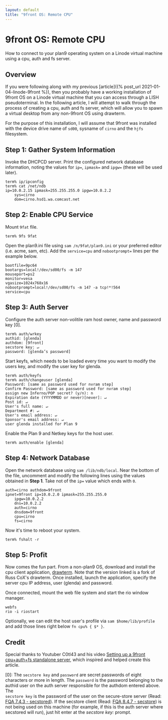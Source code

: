 ```yaml
---
layout: default
title: "9front OS: Remote CPU"
---
```


9front OS: Remote CPU
=====================

How to connect to your plan9 operating system on a Linode virtual machine using a cpu, auth and fs server.

Overview
--------

If you were following along with my previous 
[article]({% post_url 2021-01-04-linode-9front %}), then you probably have a working 
installation of 9front OS on a Linode virtual machine that you can access through a 
LISH pseudoterminal. In the following article, I will attempt to walk through the 
process of creating a cpu, auth and fs server, which will allow you to spawn a virtual 
desktop from any non-9front OS using drawterm.

For the purpose of this installation, I will assume that 9front was installed with
the device drive name of `sd00`, sysname of `cirno` and the `hjfs` filesystem.

Step 1: Gather System Information
---------------------------------

Invoke the DHCPCD server. Print the configured network database information, 
noting the values for `ip=`, `ipmask=` and `ipgw=` (these will be used later).
    
    term% ip/ipconfig
    term% cat /net/ndb
    ip=10.0.2.15 ipmask=255.255.255.0 ipgw=10.0.2.2
        sys=cirno
        dom=cirno.hsd1.wa.comcast.net

Step 2: Enable CPU Service
--------------------------

Mount `9fat` file.

    term% 9fs 9fat
    
Open the plan9.ini file using `sam /n/9fat/plan9.ini` or your preferred editor 
(i.e. acme, sam, etc). Add the `service=cpu` and `nobootprompt=` lines per the
example below.

    bootfile=9pc64
    bootargs=local!/dev/sd00/fs -m 147
    mouseport=ps2
    monitor=vesa
    vgasize=1024x768x16
    nobootprompt=local!/dev/sd00/fs -m 147 -a tcp!*!564
    service=cpu

Step 3: Auth Server
-------------------

Configure the auth server non-volitile ram host owner, name and password key [0].

    term% auth/wrkey
    authid: [glenda]
    authdom: [9front]
    secstore key: ↵
    password: [glenda’s password]

Start keyfs, which needs to be loaded every time you want to modify the users 
key, and modify the user key for glenda.
    
    term% auth/keyfs
    term% auth/changeuser [glenda]
    Password: [same as password used for nvram step]
    Confirm Password: [same as password used for nvram step]
    assign new Inferno/POP secret? (y/n): n
    Expiration date (YYYYMMDD or never)[never]: ↵
    Post id: ↵
    User's full name: ↵
    Department #: ↵
    User's email address: ↵
    Sponsor's email address: ↵
    user glenda installed for Plan 9

Enable the Plan 9 and Netkey keys for the host user.

    term% auth/enable [glenda]

Step 4: Network Database
------------------------

Open the network database using `sam /lib/ndb/local`. Near the bottom of 
the file, uncomment and modify the following lines using the values obtained
in **Step 1**. Take not of the `ip=` value which ends with `0`.
    
    auth=cirno authdom=9front
    ipnet=9front ip=10.0.2.0 ipmask=255.255.255.0
        ipgw=10.0.2.2
        dns=10.0.2.2
        auth=cirno
        dnsdom=9front
        cpu=cirno
        fs=cirno

Now it's time to reboot your system.

    term% fshalt -r

Step 5: Profit
--------------

Now comes the fun part.  From a non-plan9 OS, download and install the cpu client 
application, [drawterm](http://drawterm.9front.org). Note that the version linked is 
a fork of Russ CoX's drawterm. Once installed, launch the application, specify the 
server cpu IP address, user (glenda) and password.

Once connected, mount the web file system and start the rio window manager.

    webfs
    rio -i riostart

Optionally, we can edit the host user's profile via `sam $home/lib/profile` and add
those lines right below `fn cpu% { $* }`.

Credit
------

Special thanks to Youtuber C0tl43 and his video [Setting up a 9front cpu+auth+fs 
standalone server](https://www.youtube.com/watch?v=PjVpB3SpAfQ), which inspired and
helped create this article.

[0]: The `secstore key` and `password` are secret passwords of eight
characters or more in length. The `password` is the password belonging to the
authid user on the auth server responsible for the authdom entered above. The  
`secstore key` is the password of the user on the secure-store server (Read:
[FQA 7.4.3 - secstored](http://fqa.9front.org/fqa8.html#7.4.3)). If the
secstore client (Read:
[FQA 8.4.7 - secstore](http://fqa.9front.org/fqa7.html#8.4.7)) is not being
used on this machine (for example, if this is the auth server where secstored
will run), just hit enter at the *secstore key:* prompt.
